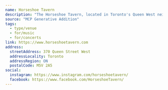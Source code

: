 ```yaml
---
name: Horseshoe Tavern
description: "The Horseshoe Tavern, located in Toronto's Queen West neighbourhood has been a musical institution since it opened its doors in 1947. The front bar is open 7 days a week, with live music in the back bar."
source: "MCP Generative Addition"
tags:
  - type/venue
  - for/music
  - for/concerts
link: https://www.horseshoetavern.com
address:
  streetAddress: 370 Queen Street West
  addressLocality: Toronto
  addressRegion: ON
  postalCode: M5V 2A5
social:
  instagram: https://www.instagram.com/horseshoetavern/
  facebook: https://www.facebook.com/HorseshoeTavern/
---
```

